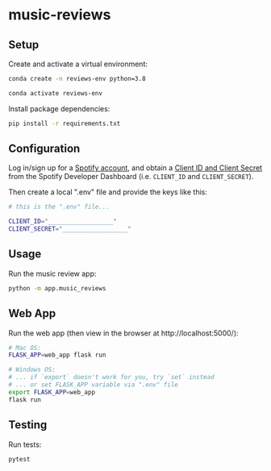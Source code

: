# music-reviews

## Setup


Create and activate a virtual environment:

```sh
conda create -n reviews-env python=3.8

conda activate reviews-env
```

Install package dependencies:

```sh
pip install -r requirements.txt
```

## Configuration


Log in/sign up for a [Spotify account](https://accounts.spotify.com/en/login), and obtain a [Client ID and Client Secret](https://developer.spotify.com/) from the Spotify Developer Dashboard (i.e. `CLIENT_ID` and `CLIENT_SECRET`).

Then create a local ".env" file and provide the keys like this:

```sh
# this is the ".env" file...

CLIENT_ID="__________________"
CLIENT_SECRET="__________________"
```

## Usage


Run the music review app:

```sh
python -m app.music_reviews
```

## Web App

Run the web app (then view in the browser at http://localhost:5000/):

```sh
# Mac OS:
FLASK_APP=web_app flask run

# Windows OS:
# ... if `export` doesn't work for you, try `set` instead
# ... or set FLASK_APP variable via ".env" file
export FLASK_APP=web_app
flask run
```

## Testing

Run tests:

```sh
pytest
```
